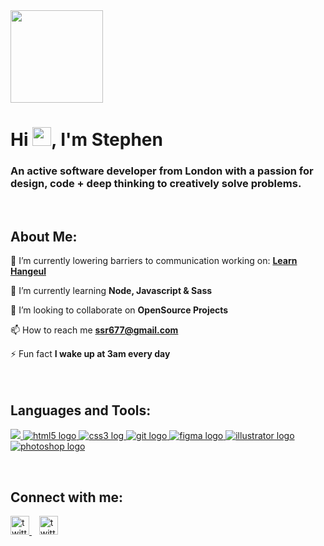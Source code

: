 <div align="left">
<img src="https://github.com/IAMSSROBINSON/IAMSSROBINSON/blob/main/SSR677_ProfileImage.png?raw=true" align="center" style="width: 148px" />
</div>

<h1 align="left">Hi <img src="https://raw.githubusercontent.com/MartinHeinz/MartinHeinz/master/wave.gif" width="30px">, I'm Stephen</h1>
<h3 align="left">An active software developer from London with a passion for<br> design, code + deep thinking to creatively solve problems.</h3>
<br>

## About Me:

🔭 I’m currently lowering barriers to communication working on: **[Learn Hangeul](https://onessr.github.io/Learn-Hangeul/)**

🌱 I’m currently learning **Node, Javascript & Sass**

👯 I’m looking to collaborate on **OpenSource Projects**

📫 How to reach me **ssr677@gmail.com**

⚡ Fun fact **I wake up at 3am every day**
<br>
<br>
<br>

## Languages and Tools:

<p align="left"> 
    <a href="https://developer.mozilla.org/en-US/docs/Web/JavaScript" target="_blank"> <img src="https://img.icons8.com/color/48/000000/javascript.png"/> </a> 
    <a href="https://www.w3.org/html/" target="_blank"> <img src="https://img.icons8.com/color/48/000000/html-5.png" alt="html5 logo"/> </a> 
    <a href="https://www.w3schools.com/css/" target="_blank"> <img src="https://img.icons8.com/color/48/000000/css3.png" alt="css3 log"o/> </a> 
    <a href="https://git-scm.com/" target="_blank"> <img src="https://img.icons8.com/color/48/000000/git.png" alt="git logo"/> </a>
    <a href="#" target="_blank"> <img src="https://img.icons8.com/color/46/figma--v1.pngg"alt="figma logo"/> </a>
    <a href="#/" target="_blank"> <img src="https://img.icons8.com/color/48/adobe-illustrator--v1.png" alt="illustrator logo"/> </a>
    <a href="#" target="_blank"> <img src="https://img.icons8.com/color/48/adobe-photoshop--v1.png" alt="photoshop logo"/> </a>
</p>
<br/>

## Connect with me:

<p align="left">

<a href = "https://github.com/ONESSR">
  <img src="https://img.shields.io/badge/github-%2324292e.svg?&style=for-the-badge&logo=github&logoColor=white" alt="twitter" height="30"/>
</a>
 &nbsp;&nbsp;
  <a href = "https://twitter.com/@iamssrobinson"></span>
  <img src="https://img.shields.io/badge/twitter-%2300acee.svg?&style=for-the-badge&logo=twitter&logoColor=white" alt="twitter" height="30"/>
</a>
</p>
